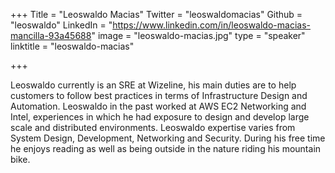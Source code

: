 +++
Title = "Leoswaldo Macias"
Twitter = "leoswaldomacias"
Github = "leoswaldo"
LinkedIn = "https://www.linkedin.com/in/leoswaldo-macias-mancilla-93a45688"
image = "leoswaldo-macias.jpg"
type = "speaker"
linktitle = "leoswaldo-macias"

+++

Leoswaldo currently is an SRE at Wizeline, his main duties are to help customers to follow best practices in terms of Infrastructure Design and Automation. Leoswaldo in the past worked at AWS EC2 Networking and Intel, experiences in which he had exposure to design and develop large scale and distributed environments. Leoswaldo expertise varies from System Design, Development, Networking and Security. During his free time he enjoys reading as well as being outside in the nature riding his mountain bike.
